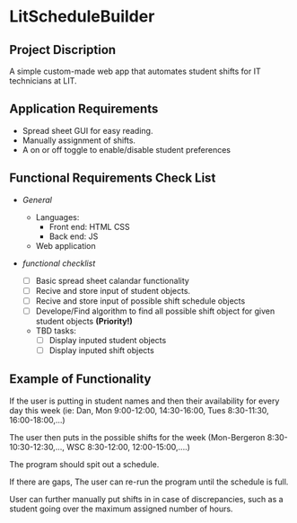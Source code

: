 # LitScheduleBuilder

## **Project Discription**
A simple custom-made web app that automates student shifts for IT technicians at LIT.

## **Application Requirements**
- Spread sheet GUI for easy reading.
- Manually assignment of shifts.
- A on or off toggle to enable/disable student preferences

## **Functional Requirements Check List**
- *General*
    - Languages: 
        - Front end: HTML CSS 
        - Back end: JS
    - Web application

- *functional checklist*
    - [ ] Basic spread sheet calandar functionality 
    - [ ] Recive and store input of student objects.
    - [ ] Recive and store input of possible shift schedule objects
    - [ ] Develope/Find algorithm to find all possible shift object for given student objects **(Priority!)**
    - TBD tasks:
        - [ ] Display inputed student objects
        - [ ] Display inputed shift objects

## **Example of Functionality**
If the user is putting in student names and then their availability for every day this week (ie: Dan, Mon 9:00-12:00, 14:30-16:00, Tues 8:30-11:30, 16:00-18:00,...)

The user then puts in the possible shifts for the week (Mon-Bergeron 8:30-10:30-12:30,..., WSC 8:30-12:00, 12:00-15:00,....)

The program should spit out a schedule.

If there are gaps, The user can re-run the program until the schedule is full.

User can further manually put shifts in in case of discrepancies, such as a student going over the maximum assigned number of hours.